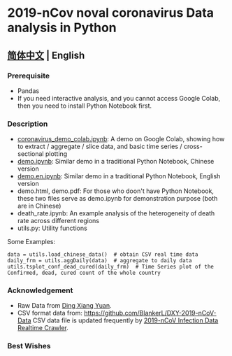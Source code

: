# 2019-nCov noval coronavirus Data analysis in Python
## [简体中文](README.cn.md) | English


### Prerequisite

* Pandas
* If you need interactive analysis, and you cannot access Google Colab, then you need to install Python Notebook first. 


### Description
* [coronavirus_demo_colab.ipynb](./src/coronavirus_demo_colab.ipynb): A demo on Google Colab, showing how to extract / aggregate / slice data, and basic time series / cross-sectional plotting
* [demo.ipynb](./src/demo.ipynb): Similar demo in a traditional Python Notebook, Chinese version
* [demo.en.ipynb](./src/demo.en.ipynb): Similar demo in a traditional Python Notebook, English version
* demo.html, demo.pdf: For those who doon't have Python Notebook, these two files serve as demo.ipynb for demonstration purpose (both are in Chinese)
* death_rate.ipynb: An example analysis of the heterogeneity of death rate across different regions
* utils.py: Utility functions

Some Examples:

```
data = utils.load_chinese_data()  # obtain CSV real time data
daily_frm = utils.aggDaily(data)  # aggregate to daily data
utils.tsplot_conf_dead_cured(daily_frm)  # Time Series plot of the Confirmed, dead, cured count of the whole country
```


### Acknowledgement
* Raw Data from [Ding Xiang Yuan](https://3g.dxy.cn/newh5/view/pneumonia).
* CSV format data from: https://github.com/BlankerL/DXY-2019-nCoV-Data CSV data file is updated frequently by [2019-nCoV Infection Data Realtime Crawler](https://github.com/BlankerL/DXY-2019-nCoV-Crawler).


### Best Wishes 
